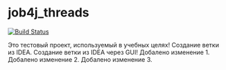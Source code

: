 # job4j_threads
[![Build Status](https://app.travis-ci.com/MasterMaxTs/job4j_threads.svg?branch=main)](https://app.travis-ci.com/MasterMaxTs/job4j_threads)

Это тестовый проект, используемый в учебных целях!
Создание ветки из IDEA.
Создание ветки из IDEA через GUI!
Добалено изменение 1.
Добалено изменение 2.
Добалено изменение 3.